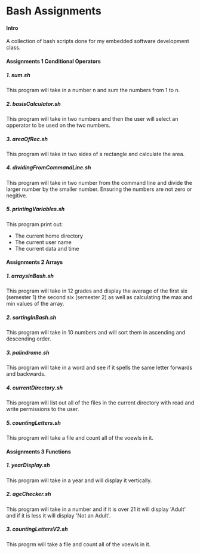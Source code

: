 # Bash Assignments

#### Intro
A collection of bash scripts done for my embedded software development class.

#### Assignments 1 Conditional Operators

##### 1. sum.sh

This program will take in a number n and sum the numbers from 1 to n.

##### 2. basisCalculator.sh

This program will take in two numbers and then the user will select an
opperator to be used on the two numbers.

##### 3. areaOfRec.sh

This program will take in two sides of a rectangle and calculate the
area.  

##### 4. dividingFromCommandLine.sh

This program will take in two number from the command line and divide
the larger number by the smaller number. Ensuring the numbers are not zero
or negitive.

##### 5. printingVariables.sh

This program print out:
* The current home directory
* The current user name
* The current data and time


#### Assignments 2 Arrays

##### 1. arraysInBash.sh

This program will take in 12 grades and display the average of the first
six (semester 1) the second six (semester 2) as well as calculating the
max and min values of the array.

##### 2. sortingInBash.sh

This program will take in 10 numbers and will sort them in ascending
and descending order.

##### 3. palindrome.sh

This program will take in a word and see if it spells the same letter
forwards and backwards.

##### 4. currentDirectory.sh

This program will list out all of the files in the current directory
with read and write permissions to the user.

##### 5. countingLetters.sh

This program will take a file and count all of the voewls in it.


#### Assignments 3 Functions

##### 1. yearDisplay.sh

This program will take in a year and will display it vertically.

##### 2. ageChecker.sh

This program will take in a number and if it is over 21 it will display
'Adult' and if it is less it will display 'Not an Adult'.

##### 3. countingLettersV2.sh

This progrm will take a file and count all of the voewls in it.
